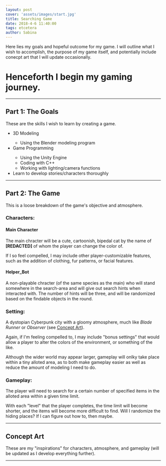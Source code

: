 ```yaml
---
layout: post
cover: 'assets/images/start.jpg'
title: Searching Game
date: 2018-4-6 11:40:00
tags: etcetera
author: Sabina
---
```

<p>Here lies my goals and hopeful outcome for my game. I will outline what I wish to accomplish, the purpose of my game itself, and potentially include conecpt art that I will update occasionally.</p>



<h1>Henceforth I begin my gaming journey.</h1>
<hr />
<p> </p>
<p> </p>


<h2>Part 1: The Goals</h2>

<p>These are the skills I wish to learn by creating a game.</p>

<ul>
<li>3D Modeling</li>
<ul><li>Using the Blender modeling program</li></ul>
<li>Game Programming</li>
<ul><li>Using the Unity Engine</li>
<li>Coding with C++</li>
<li>Working with lighting/camera functions</li></ul>
<li>Learn to develop stories/characters thoroughly</li>
</ul>
<p> </p>

<hr />
<h2>Part 2: The Game</h2>

<p>This is a loose breakdown of the game's objective and atmosphere.</p>

<h3><b>Characters:</b></h3>
<h4>Main Character</h4>
<p>The main chracter will be a cute, cartoonish, bipedal cat by the name of <b>[REDACTED]</b> of whom the player can change the color of.</p>
<p>If I so feel compelled, I may include other player-customizable features, such as the addition of clothing, fur patterns, or facial features.</p>

<h4>Helper_Bot</h4>
<p>A non-playable chracter (of the same species as the main) who will stand somewhere in the search-area and will give out search hints when interacted with. The number of hints will be three, and will be randomized based on the findable objects in the round.</p>

<h3><b>Setting:</b></h3>
<p>A dystopian Cyberpunk city with a gloomy atmosphere, much like <i>Blade Runner</i> or <i>Observer</i> (see <a href="#cart">Concept Art</a>).</p>
<p>Again, if I'm feeling compelled to, I may include "bonus settings" that would allow a player to alter the colors of the environment, or something of the like.</p>
<p>Although the wider world may appear larger, gameplay will onlky take place within a tiny alloted area, as to both make gameplay easier as well as reduce the amount of modeling I need to do.</p>

<h3><b>Gameplay:</b></h3>
<p>The player will need to search for a certain number of specified items in the alloted area within a given time limit.</p>
<p>With each "level" that the player completes, the time limit will become shorter, and the items will become more difficult to find. Will I randomize the hiding places? If I can figure out how to, then maybe.</p>


<hr />
<h2><a id="cart">Concept Art</a></h2> 

<p>These are my "inspirations" for characters, atmosphere, and gameplay (will be updated as I develop everything further).</p>

<amp-img src="{{ site.baseurl }}assets/images/cyber1.png" width="500" height="350" layout="responsive" alt="" class="mb3"></amp-img>
<amp-img src="{{ site.baseurl }}assets/images/cyber2.jpg" width="500" height="350" layout="responsive" alt="" class="mb3"></amp-img>
<amp-img src="{{ site.baseurl }}assets/images/cyber3.gif" width="500" height="350" layout="responsive" alt="" class="mb3"></amp-img>
<amp-img src="{{ site.baseurl }}assets/images/cyber4.jpg" width="500" height="350" layout="responsive" alt="" class="mb3"></amp-img>
<amp-img src="{{ site.baseurl }}assets/images/cyber5.jpg" width="500" height="350" layout="responsive" alt="" class="mb3"></amp-img>
<amp-img src="{{ site.baseurl }}assets/images/cyber6.jpg" width="500" height="350" layout="responsive" alt="" class="mb3"></amp-img>
<amp-img src="{{ site.baseurl }}assets/images/cyber7.png" width="500" height="350" layout="responsive" alt="" class="mb3"></amp-img>

<hr />
